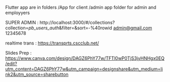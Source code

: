 Flutter app are in folders
/App for client
/admin app folder for admin and employyers 

SUPER ADMIN :
http://localhost:3000/#/collections?collection=_pb_users_auth_&filter=&sort=-%40rowid
admin@gmail.com
12345678

realtime trans :
https://transprts.cscclub.net/


Slides Prep :
https://www.canva.com/design/DAGZ6PhY77w/TFTl0wP0TjS3jyHNHgx0EQ/edit?utm_content=DAGZ6PhY77w&utm_campaign=designshare&utm_medium=link2&utm_source=sharebutton
